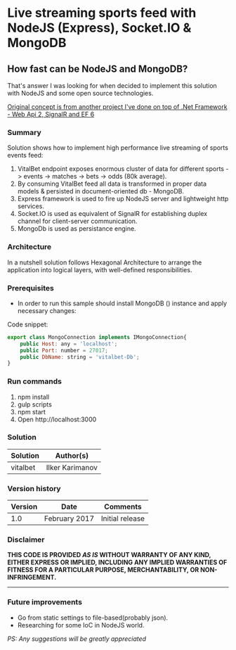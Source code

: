 # Live streaming sports feed with NodeJS (Express), Socket.IO & MongoDB #

## How fast can be NodeJS and MongoDB? ##

That's answer I was looking for when decided to implement this solution with NodeJS and some open source technologies.

[Original concept is from another project I've done on top of .Net Framework - Web Api 2, SignalR and EF 6](https://github.com/ilkerkarimanov/UP.VitalBet)

### Summary ###
Solution shows how to implement high performance live streaming of sports events feed:

1. VitalBet endpoint exposes enormous cluster of data for different sports -> events -> matches -> bets -> odds (80k average).
2. By consuming VitalBet feed all data is transformed in proper data models & persisted in document-oriented db - MongoDB.
3. Express framework is used to fire up NodeJS server and lightweight http services.
4. Socket.IO is used as equivalent of SignalR for establishing duplex channel for client-server communication.
5. MongoDb is used as persistance engine.

### Architecture ###

In a nutshell solution follows Hexagonal Architecture to arrange the application into logical layers, with well-defined responsibilities.

### Prerequisites ###
 - In order to run this sample should install MongoDB () instance and apply necessary changes:

Code snippet:
```Javascript
export class MongoConnection implements IMongoConnection{
    public Host: any = 'localhost';
    public Port: number = 27017;
    public DbName: string = 'vitalbet-Db';
}
```
### Run commands ###
1. npm install
2. gulp scripts
3. npm start
4. Open http://localhost:3000

### Solution ###
Solution | Author(s)
---------|----------
vitalbet | Ilker Karimanov

### Version history ###
Version  | Date | Comments
---------| -----| --------
1.0  | February 2017 | Initial release

### Disclaimer ###
**THIS CODE IS PROVIDED *AS IS* WITHOUT WARRANTY OF ANY KIND, EITHER EXPRESS OR IMPLIED, INCLUDING ANY IMPLIED WARRANTIES OF FITNESS FOR A PARTICULAR PURPOSE, MERCHANTABILITY, OR NON-INFRINGEMENT.**


----------

### Future improvements

- Go from static settings to file-based(probably json).
- Researching for some IoC in NodeJS world.

*PS: Any suggestions will be greatly appreciated*





